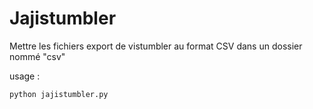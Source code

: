 # Jajistumbler

Mettre les fichiers export de vistumbler au format CSV dans un dossier nommé "csv"

usage :

```
python jajistumbler.py
```
